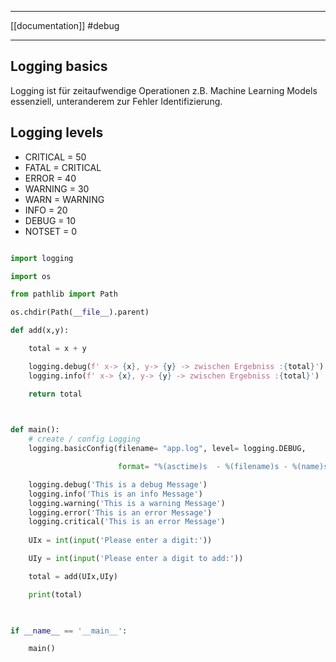 ___
[[documentation]]
#debug 
___
## Logging basics
Logging ist für zeitaufwendige Operationen z.B. Machine Learning Models essenziell, unteranderem zur Fehler Identifizierung.

## Logging levels

* CRITICAL = 50
* FATAL = CRITICAL
* ERROR = 40
* WARNING = 30
* WARN = WARNING
* INFO = 20
* DEBUG = 10
* NOTSET = 0

```python

```

```python
import logging

import os

from pathlib import Path

os.chdir(Path(__file__).parent)
```

```python
def add(x,y):

    total = x + y

    logging.debug(f' x-> {x}, y-> {y} -> zwischen Ergebniss :{total}')
    logging.info(f' x-> {x}, y-> {y} -> zwischen Ergebniss :{total}')

    return total

  

def main():
	# create / config Logging
    logging.basicConfig(filename= "app.log", level= logging.DEBUG,

                        format= "%(asctime)s  - %(filename)s - %(name)s - %(levelname)s - %(message)s ")

    logging.debug('This is a debug Message')
    logging.info('This is an info Message')
    logging.warning('This is a warning Message')
    logging.error('This is an error Message')
    logging.critical('This is an error Message')
    
    UIx = int(input('Please enter a digit:'))

    UIy = int(input('Please enter a digit to add:'))

    total = add(UIx,UIy)

    print(total)

  

if __name__ == '__main__':

	main()
```
  
